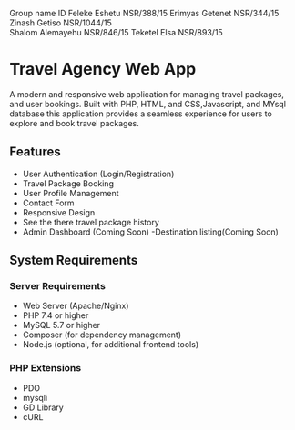 Group name                      ID
Feleke Eshetu                 NSR/388/15
Erimyas Getenet               NSR/344/15
Zinash  Getiso                NSR/1044/15   
Shalom Alemayehu              NSR/846/15
Teketel Elsa                  NSR/893/15


# Travel Agency Web App

A modern and responsive web application for managing travel packages, and user bookings. Built with PHP, HTML, and CSS,Javascript, and MYsql database this application provides a seamless experience for users to explore and book travel packages.

## Features

- User Authentication (Login/Registration)
- Travel Package Booking
- User Profile Management
- Contact Form
- Responsive Design
- See the there travel package history
- Admin Dashboard (Coming Soon)
-Destination listing(Coming Soon)

## System Requirements

### Server Requirements
- Web Server (Apache/Nginx)
- PHP 7.4 or higher
- MySQL 5.7 or higher
- Composer (for dependency management)
- Node.js (optional, for additional frontend tools)

### PHP Extensions
- PDO
- mysqli
- GD Library
- cURL

